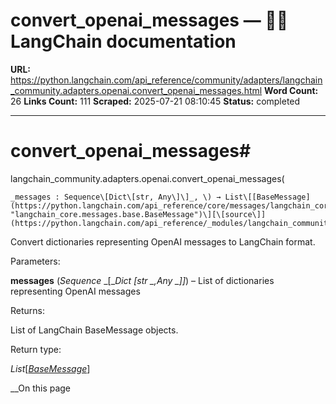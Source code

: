 # convert_openai_messages — 🦜🔗 LangChain  documentation

**URL:** https://python.langchain.com/api_reference/community/adapters/langchain_community.adapters.openai.convert_openai_messages.html
**Word Count:** 26
**Links Count:** 111
**Scraped:** 2025-07-21 08:10:45
**Status:** completed

---

# convert\_openai\_messages\#

langchain\_community.adapters.openai.convert\_openai\_messages\(

    _messages : Sequence\[Dict\[str, Any\]\]_, \) → List\[[BaseMessage](https://python.langchain.com/api_reference/core/messages/langchain_core.messages.base.BaseMessage.html#langchain_core.messages.base.BaseMessage "langchain_core.messages.base.BaseMessage")\][\[source\]](https://python.langchain.com/api_reference/_modules/langchain_community/adapters/openai.html#convert_openai_messages)\#     

Convert dictionaries representing OpenAI messages to LangChain format.

Parameters:     

**messages** \(_Sequence_ _\[__Dict_ _\[__str_ _,__Any_ _\]__\]_\) – List of dictionaries representing OpenAI messages

Returns:     

List of LangChain BaseMessage objects.

Return type:     

_List_\[[_BaseMessage_](https://python.langchain.com/api_reference/core/messages/langchain_core.messages.base.BaseMessage.html#langchain_core.messages.base.BaseMessage "langchain_core.messages.base.BaseMessage")\]

__On this page